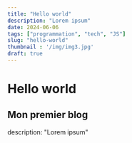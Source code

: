 ```yaml
---
title: "Hello world"
description: "Lorem ipsum"
date: 2024-06-06
tags: ["programmation", "tech", "JS"]
slug: "hello-world"
thumbnail : '/img/img3.jpg'
draft: true
---
```


# Hello world
## Mon premier blog 
description: "Lorem ipsum"